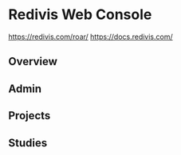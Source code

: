 # Redivis Web Console

https://redivis.com/roar/
https://docs.redivis.com/

## Overview

## Admin

## Projects

## Studies
